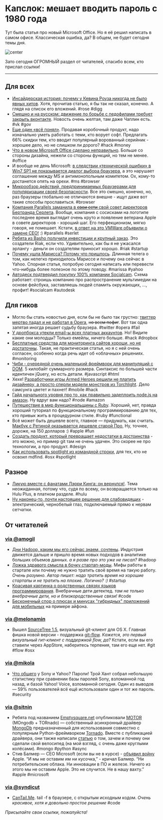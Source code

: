 # Капслок: мешает вводить пароль с 1980 года

Тут была статья про новый Microsoft Office. Но я её решил написать в самом офисе. Классическая ошибка, да? В общем, не будет сегодня темы дня.

![center](http://main.makeuseoflimited.netdna-cdn.com/wp-content/uploads/2010/12/OneLineJokes03.png?323f2c)

Зато сегодня ОГРОМНЫЙ раздел от читателей, спасибо всем, кто прислал ссылки!

-----

## Для всех
* [Инсайдерская история: почему у Кевина Роуза никогда не было явных хитов](http://www.businessinsider.com/digg-kevin-rose-untold-history-2012-7?op=1). Хотя, прочитав статью, я бы так не сказал, конечно. А глядя на список его вложений. #rose #digg
* [Смешно и на русском: движение по борьбе с педофилами требует закрыть вконтакте](http://www.ridus.ru/news/39961/). Новость очень желтая, там даже Чаплин есть. #vk #gov
* [Еще один «всё понял»](https://www.blurity.com/blog/2012/07/17/how-i-converted-a-software-thief-into-a-customer/). Продавая коробочный продукт, надо изначально уметь работать с теми, кто ворует софт. Предлагать 66% скидки тем, кто вводит популярный ворованный серийник - хорошее дело, но не слишком ли дорого? #hack #money
* [Что в новом Microsoft Office сделано неправильно](http://www.fastcodesign.com/1670308/what-the-new-microsoft-office-gets-wrong). Больше со стороны дизайна, нежели со стороны функций, но тем не менее. #office
* И вообще не день Microsoft: [в следствии «технической ошибки» в Win7 SP1 не показывается диалог выбора браузера](http://arstechnica.com/tech-policy/2012/07/windows-7-sp1-technical-error-violated-microsofts-antitrust-deal/), а это нарушает соглашение между MS и антимонопольным комитетом. Ох, кому-то достанется опять на орехи. #ms #browser
* [Микрообзор действий, предпринимаемых браузерами для популяризации своей безопасности](http://nakedsecurity.sophos.com/2012/07/16/which-browser-is-safest-the-browser-wars-are-back-and-this-time-you-win/). Все это смешно, конечно, но, раз браузеры глобально не отличаются внешне - ищут даже вот такие способы прославиться. #browser
* [Компания Parallels заманила в <s>свои сети</s> свой совет директоров Бертранда Серлета](http://allthingsd.com/20120716/former-apple-vp-bertrand-serlet-joins-board-of-parallels/). Вообще, компания с сосисками на логотипе последнее время выглядит очень круто и появление ветерана Apple в совете директоров - хороший шаг. Его перфекционизм, мягко говоря, не помешает. Кстати, [в ответ на это VMWare объявили о замене CEO!](http://www.wired.com/wiredenterprise/2012/07/vmware-shakeup/) :) #parallels #serlet
* [Ребята из Basho получили инвестиции и крупный заказ](http://gigaom.com/cloud/nosql-startup-basho-raises-11-1m-and-storms-japan/). Это создатели Riak, если что. Удивительно, как бы я не ужасался эрлангу - деньги он создателям приносит хорошо. #riak #startup
* [Почему ушла Марисса? Потому что пришлось](http://venturebeat.com/2012/07/17/marissa-mayer-yahoo/). Длинная телега о том, как нелегко приходилось Мариссе и почему она сейчас в Yahoo. Спорная статья, попробую сегодня написать или перевести что-нибудь более полезное по этому поводу. #marissa #yahoo
* [Автодеск подтвердил покупку 100% компании Socialcam](http://techcrunch.com/2012/07/17/socialcam-autodesk-60-million/). Схема работает: строишь компанию про распространение мультимедии на основе фейсбука, заставляешь людей спамить окружающих, …, профит! #socialcam #autodesk

## Для гиков
* Могло бы стать новостью дня, если бы не было так грустно: [твиттер мертво падал и не работал в Opera](http://my.opera.com/hallvors/blog/2012/07/17/twitter-crashes-itself-with-commas?1), <s>но всем пофиг</s>. Вот так одна запятая иногда решает судьбу браузера. #twitter #opera #fail
* [У дропбокса утекли email-ы всех платных аккаунтов](http://forums.dropbox.com/topic.php?id=64367). Но! Видите какие они молодцы? Только емейлы, ничего больше. #hack #dropbox
* [Бесплатные средства для мониторинга сайтов хороши, но не достаточны](http://copperegg.com/why-free-website-monitoring-is-good-but-not-good-enough/). Такая, не практическая статья, но я с ней очень согласен, особенно когда речь идет об «облачных» решениях. #monitoring
* [Чиби - очередной очень маленький фреймворк для манипуляций с DOM](https://github.com/kylebarrow/chibi). 5 килобайт суммарного размера. Синтаксис по большей части идентичен jQuery, но есть детали. #javascript #html
* Хехе! [Разработчики игры Armed Heroes решили не платить дизайнеру, а просто сперли модели монстров из Torchlight](http://www.geek.com/articles/games/torchlight-art-assets-stolen-used-in-ios-game-armed-heroes-20120717/). Дело самсунга цветет и пахнет! #mobile #hack
* [Гайд начального уровня про то, как правильно задеплоить node.js на амазон](http://www.jmanzano.es/blog/?p=411). Ну вдруг вам надо? #node #amazon
* [Путешествие в мир функциональщины с Ruby](http://www.naildrivin5.com/blog/2012/07/17/adventures-in-functional-programming-with-ruby.html). Хороший, нет, правда хороший туториал по функциональному программированию для тех, кто привык жить в процедурном стиле. #ruby #functional
* Всё может быть дешевле всего, главное — придумать, как считать. [Макбук с Ретиной оказывается дешевле старой Про](http://danbarber.me/the-retina-macbook-pro-is-cheaper-than-the-regular-macbook-pro/), Ну, точнее, дороже, на 150 долларов :) #apple #fun
* [Создать продукт, который превращает недостатки в достоинства](http://ninjasandrobots.com/design-a-product) - это можно, но пример git там не очень удачен. Это скорее не про технологии, а про продукт. #design
* [Как использовать spotlight из командной строки](http://0xfe.blogspot.com/2006/03/using-spotlight-from-os-x-commandline.html), для тех, кто не освоил mdfind. #osx #spotlight


## Разное
* [Ликую вместе с фанатами Лэрри Кинга: он вернулся!](http://paidcontent.org/2012/07/17/larry-king-returns-new-show-kicks-off-on-hulu-tuesday/). Тема неожиданная, потому что, судя по всему, он возвращается только на Hulu Plus, в платном разделе. #hulu
* [Ну наконец-то, почти настоящее решение для слабовидящих](http://www.extremetech.com/extreme/132918-the-laser-powered-bionic-eye-that-gives-576-pixel-grayscale-vision-to-the-blind) - электрический, чернобелый глаз, подключаемый прямо к нервам сетчатки.

## От читателей

### [via @amogil](http://github.com/amogil)

* [Дни Hadoop, каким мы его сейчас знаем, сочтены](http://gigaom.com/cloud/why-the-days-are-numbered-for-hadoop-as-we-know-it/). Индустрия движется дальше и пришло время новых подходов в аналитике больших объемов данных. *а я разве про это уже не писал?* #hadoop
* [Ложка здравого смысла в бочку стартап-моды](http://michaelochurch.wordpress.com/2012/07/08/dont-waste-your-time-in-crappy-startup-jobs/). Мифы работы в стартапе или почему не нужно тратить своё время на такую работу. *Очень разумно. Автор пишет: надо тратить время на хорошие стартапы и не тратить на плохие. Логично? :)* #startup
* [Красивая картинка о родственных связях языков программирования](http://griffsgraphs.com/2012/07/01/programming-languages-influences/). Внебрачные дети детектед. *там не только внебрачные дети, но и близкородственные связи!* #code
* [Бесконечный спор о плюсах и минусах "гибридных" приложений для мобильных](http://www.cocoacontrols.com/posts/a-primer-on-hybrid-apps-for-ios) на примере айфона.

### [via @melonamin](http://github.com/melonamin)
* Вышел [SourceTree 1.5](http://blog.bitbucket.org/2012/07/17/sourcetree-1-5-going-with-the-flow/), визуальный git-клиент для OS X. Главная фишка новой версии - поддержка [git-flow](http://nvie.com/posts/a-successful-git-branching-model/). *Кажется, это первый визуальный гит-клиент с поддержкой flow, да?* Кстати, если вы его ставили через AppStore, наберитесь терпения, там его еще нет. #git #flow #osx

### [via @mikola](http://github.com/mikola)
* [Что общего](http://www.troyhunt.com/2012/07/what-do-sony-and-yahoo-have-in-common.html) у Sony и Yahoo? Пароли! Трой Хант собрал небольшую статистику при сравнении базы паролей Sony, взломанной год назад, и базой Yahoo! Voice, взломанной сегодня. Один из выводов — 59% пользователей всё ещё использовали один и тот же пароль. #security

### [via @sitnin](http://github.com/sitnin)
* Ребята под названием [Emptysquare.net](http://emptysquare.net) опубликовали [MOTOR](http://emptysquare.net/blog/introducing-motor-an-asynchronous-mongodb-driver-for-python-and-tornado/) (MOngodb + TORnado) — собственный асинхронный драйвер [MongoDb](http://www.mongodb.org/) предназначенный для использования совместно с популярным Python-фреймворком [Tornado](http://www.tornadoweb.org/). Вместе с публикацией драйвера, они также написали [статью](http://emptysquare.net/blog/motor-internals-how-i-asynchronized-a-synchronous-library/) о том, зачем и почему они сделали свой велосипед (на мой взгляд, c очень даже круглыми колёсами). #mongo #python #async
* Стив Балмер &mdash; CEO Microsoft (если вы не в курсе) - [объявил войну](http://mashable.com/2012/07/10/microsofts-ballmer-war-on-apple/) Apple. “И мы не оставим им ни кусочка,” - кричал Балмер. “Ни потребительские облака. Ни инновации в ПО и железе. Ничего из этого мы не оставим Apple. Это не случится. Не в нашу вахту.” #apple #microsoft

### [via @syndicut](http://github.com/syndicut)
* [CanTail.Me](http://cantail.me/). tail -f в браузере, с открытым исходным кодом. *Очень красивое, хотя и довольно простое решение* #code

*Присылайте свои ссылки, пожалуйста!*

